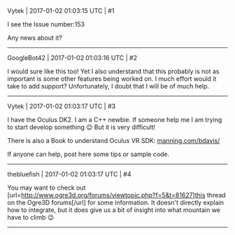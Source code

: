 Vytek | 2017-01-02 01:03:15 UTC | #1

I see the Issue number:153

Any news about it?

-------------------------

GoogleBot42 | 2017-01-02 01:03:16 UTC | #2

I would sure like this too!  Yet I also understand that this probably is not as important is some other features being worked on.  I much effort would it take to add support?  Unfortunately, I doubt that I will be of much help.

-------------------------

Vytek | 2017-01-02 01:03:17 UTC | #3

I have the Oculus DK2. I am a C++ newbie. If someone help me I am trying to start develop something :wink:
But it is very difficult!

There is also a Book to understand Oculus VR SDK: 
[manning.com/bdavis/](http://www.manning.com/bdavis/)

If anyone can help, post here some tips or sample code.

-------------------------

thebluefish | 2017-01-02 01:03:17 UTC | #4

You may want to check out [url=http://www.ogre3d.org/forums/viewtopic.php?f=5&t=81627]this thread on the Ogre3D forums[/url] for some information. It doesn't directly explain how to integrate, but it does give us a bit of insight into what mountain we have to climb :wink:

-------------------------


